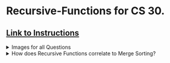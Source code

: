 # Recursive-Functions for CS 30.
## [Link to Instructions](https://drive.google.com/file/d/1C2XJAM7lkqgYKahZSKwaLSoCflPb4290/view?pli=1)
<details>
<summary>Images for all Questions</summary>

# This is here.
</details>
<details>
<summary>How does Recursive Functions correlate to Merge Sorting?</summary>
# :shrug: its being added later why are u looking rn lmao
</details>
